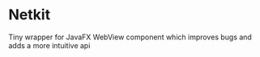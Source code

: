 # Netkit
Tiny wrapper for JavaFX WebView component which improves bugs and adds a more intuitive api
